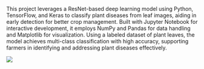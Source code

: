 This project leverages a ResNet-based deep learning model using Python, TensorFlow, and Keras to classify plant diseases from leaf images, aiding in early detection for better crop management. Built with Jupyter Notebook for interactive development, it employs NumPy and Pandas for data handling and Matplotlib for visualization. Using a labeled dataset of plant leaves, the model achieves multi-class classification with high accuracy, supporting farmers in identifying and addressing plant diseases effectively.

![](https://github.com/khushi-patel27/Plant_Disease_Classification/blob/main/Screenshot%20(28).png)
